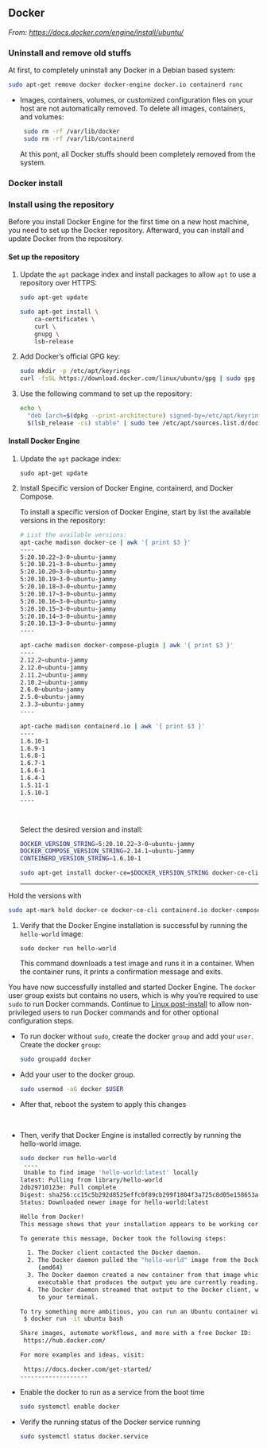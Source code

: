 ## Docker
*From: https://docs.docker.com/engine/install/ubuntu/*

### Uninstall and remove old stuffs

At first, to completely uninstall any Docker in a Debian based system:

```bash
sudo apt-get remove docker docker-engine docker.io containerd runc
```


- Images, containers, volumes, or customized configuration files on your host are not automatically removed. To delete all images, containers, and volumes:

  ```bash
   sudo rm -rf /var/lib/docker
   sudo rm -rf /var/lib/containerd
  ```

  At this pont, all Docker stuffs should been completely removed from the system.
### Docker install



### Install using the repository

Before you install Docker Engine for the first time on a new host machine, you need to set up the Docker repository. Afterward, you can install and update Docker from the repository.

#### Set up the repository

1. Update the `apt` package index and install packages to allow `apt` to use a repository over HTTPS:

   ```bash
   sudo apt-get update
   
   sudo apt-get install \
       ca-certificates \
       curl \
       gnupg \
       lsb-release
   ```

2. Add Docker’s official GPG key:

   ```bash
   sudo mkdir -p /etc/apt/keyrings
   curl -fsSL https://download.docker.com/linux/ubuntu/gpg | sudo gpg --dearmor -o /etc/apt/keyrings/docker.gpg
   ```

3. Use the following command to set up the repository:

   ```bash
   echo \
     "deb [arch=$(dpkg --print-architecture) signed-by=/etc/apt/keyrings/docker.gpg] https://download.docker.com/linux/ubuntu \
     $(lsb_release -cs) stable" | sudo tee /etc/apt/sources.list.d/docker.list > /dev/null
   ```

#### Install Docker Engine

1. Update the `apt` package index:

   ```
   sudo apt-get update
   ```

2. Install Specific version of Docker Engine, containerd, and Docker Compose.

   To install a specific version of Docker Engine, start by list the available versions in the repository:

   ```bash
   # List the available versions:
   apt-cache madison docker-ce | awk '{ print $3 }'
   ----
   5:20.10.22~3-0~ubuntu-jammy
   5:20.10.21~3-0~ubuntu-jammy
   5:20.10.20~3-0~ubuntu-jammy
   5:20.10.19~3-0~ubuntu-jammy
   5:20.10.18~3-0~ubuntu-jammy
   5:20.10.17~3-0~ubuntu-jammy
   5:20.10.16~3-0~ubuntu-jammy
   5:20.10.15~3-0~ubuntu-jammy
   5:20.10.14~3-0~ubuntu-jammy
   5:20.10.13~3-0~ubuntu-jammy
   ----
   
   apt-cache madison docker-compose-plugin | awk '{ print $3 }'
   ----
   2.12.2~ubuntu-jammy
   2.12.0~ubuntu-jammy
   2.11.2~ubuntu-jammy
   2.10.2~ubuntu-jammy
   2.6.0~ubuntu-jammy
   2.5.0~ubuntu-jammy
   2.3.3~ubuntu-jammy
   ----
   
   apt-cache madison containerd.io | awk '{ print $3 }'
   ----
   1.6.10-1
   1.6.9-1
   1.6.8-1
   1.6.7-1
   1.6.6-1
   1.6.4-1
   1.5.11-1
   1.5.10-1
   ----
   
   
   ```

   ```bash
   
   ```

   

   ```bash
   
   ```

   

   

   Select the desired version and install:

   

   ```BASH
   DOCKER_VERSION_STRING=5:20.10.22~3-0~ubuntu-jammy
   DOCKER_COMPOSE_VERSION_STRING=2.14.1~ubuntu-jammy
   CONTEINERD_VERSION_STRING=1.6.10-1
   
   sudo apt-get install docker-ce=$DOCKER_VERSION_STRING docker-ce-cli=$DOCKER_VERSION_STRING containerd.io=$CONTEINERD_VERSION_STRING docker-compose-plugin=$DOCKER_COMPOSE_VERSION_STRING
   ```

   ------



Hold the versions with

```bash
sudo apt-mark hold docker-ce docker-ce-cli containerd.io docker-compose-plugin
```





1. Verify that the Docker Engine installation is successful by running the `hello-world` image:

   

   ```
   sudo docker run hello-world
   ```

   This command downloads a test image and runs it in a container. When the container runs, it prints a confirmation message and exits.

You have now successfully installed and started Docker Engine. The `docker` user group exists but contains no users, which is why you’re required to use `sudo` to run Docker commands. Continue to [Linux post-install](https://docs.docker.com/engine/install/linux-postinstall/) to allow non-privileged users to run Docker commands and for other optional configuration steps.



- To run docker without `sudo`,  create the docker `group` and add your `user`. Create the docker `group`:

    ```bash
    sudo groupadd docker
    ```

- Add your user to the docker group.

    ```bash
    sudo usermod -aG docker $USER
    ```

- After that, reboot the system to apply this changes

    ​    

- Then, verify that Docker Engine is installed correctly by running the hello-world image.

    ```bash
    sudo docker run hello-world
     ----
     Unable to find image 'hello-world:latest' locally
    latest: Pulling from library/hello-world
    2db29710123e: Pull complete 
    Digest: sha256:cc15c5b292d8525effc0f89cb299f1804f3a725c8d05e158653a563f15e4f685
    Status: Downloaded newer image for hello-world:latest
    
    Hello from Docker!
    This message shows that your installation appears to be working correctly.
    
    To generate this message, Docker took the following steps:
    
      1. The Docker client contacted the Docker daemon.
      2. The Docker daemon pulled the "hello-world" image from the Docker Hub.
         (amd64)
      3. The Docker daemon created a new container from that image which runs the
         executable that produces the output you are currently reading.
      4. The Docker daemon streamed that output to the Docker client, which sent it
         to your terminal.
    
    To try something more ambitious, you can run an Ubuntu container with:
     $ docker run -it ubuntu bash
    
    Share images, automate workflows, and more with a free Docker ID:
     https://hub.docker.com/
    
    For more examples and ideas, visit:
    
     https://docs.docker.com/get-started/
    -------------------
    ```

- Enable the docker to run as a service from the boot time

    ```bash
    sudo systemctl enable docker
    ```

- Verify the running status of the Docker service running

    ```bash
    sudo systemctl status docker.service
    ```

       
